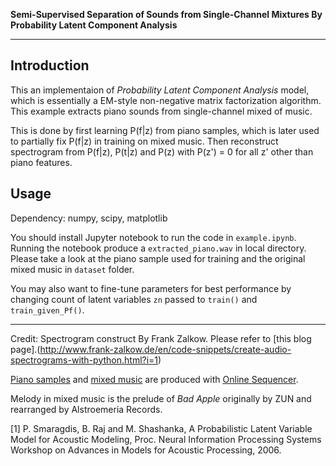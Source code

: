 **Semi-Supervised Separation of Sounds from Single-Channel Mixtures By Probability Latent Component Analysis**

-----

## Introduction

This an implementaion of *Probability Latent Component Analysis* model, which is essentially a EM-style non-negative matrix factorization algorithm. This example extracts piano sounds from single-channel mixed of music.

This is done by first learning P(f|z) from piano samples,
which is later used to partially fix P(f|z) in training on mixed music. 
Then reconstruct spectrogram from P(f|z), P(t|z) and P(z) with P(z') = 0 for all z' other than piano features.

## Usage
Dependency: numpy, scipy, matplotlib

You should install Jupyter notebook to run the code in `example.ipynb`. Running the notebook produce a `extracted_piano.wav` in local directory. Please take a look at the piano sample used for training and the original mixed music in `dataset` folder.

You may also want to fine-tune parameters for best performance by changing count of latent variables `zn` passed to `train()` and `train_given_Pf()`.

---------

Credit: Spectrogram construct By Frank Zalkow. Please refer to [this blog page].(http://www.frank-zalkow.de/en/code-snippets/create-audio-spectrograms-with-python.html?i=1)

[Piano samples](https://onlinesequencer.net/594041) and [mixed music](https://onlinesequencer.net/593311) are produced with [Online Sequencer](https://onlinesequencer.net). 

Melody in mixed music is the prelude of *Bad Apple* originally by ZUN and rearranged by Alstroemeria Records.

[1] P. Smaragdis, B. Raj and M. Shashanka, A Probabilistic Latent Variable Model for Acoustic Modeling, Proc. Neural Information Processing Systems Workshop on Advances in Models for Acoustic Processing, 2006.